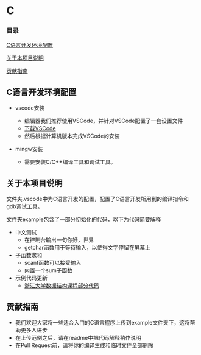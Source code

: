 # C

### 目录

[C语言开发环境配置](#c语言开发环境配置)

[关于本项目说明](#关于本项目说明)

[贡献指南](#贡献指南)

## C语言开发环境配置

- vscode安装
  - 编辑器我们推荐使用VSCode，并针对VSCode配置了一套设置文件
  - [下载VSCode](https://code.visualstudio.com/download)
  - 然后根据计算机版本完成VSCode的安装

- mingw安装
  - 需要安装C/C++编译工具和调试工具。

## 关于本项目说明

文件夹.vscode中为C语言开发的配置，配置了C语言开发所用到的编译指令和gdb调试工具。

文件夹example包含了一部分初始化的代码，以下为代码简要解释

- 中文测试
  - 在控制台输出一句你好，世界
  - getchar函数用于等待输入，以使得文字停留在屏幕上
- 子函数求和
  - scanf函数可以接受输入
  - 内置一个sum子函数
- 示例代码更新
  - [浙江大学数据结构课程部分代码](https://www.icourse163.org/course/ZJU-93001)

## 贡献指南

- 我们欢迎大家将一些适合入门的C语言程序上传到example文件夹下，这将帮助更多人进步
- 在上传范例之后，请在readme中把代码解释稍作说明
- 在Pull Request前，请将你的编译生成和临时文件全部删除
